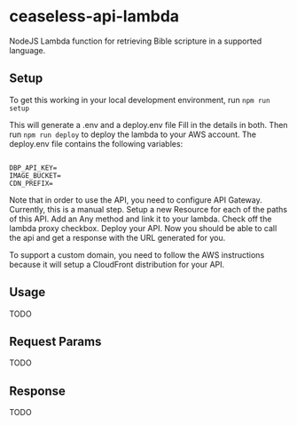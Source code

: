 ceaseless-api-lambda
====================

NodeJS Lambda function for retrieving Bible scripture in a supported language.

## Setup
To get this working in your local development environment, run ```npm run setup```

This will generate a .env and a deploy.env file
Fill in the details in both. Then run ```npm run deploy``` to deploy the lambda to your AWS account.
The deploy.env file contains the following variables:

<code>
DBP_API_KEY=
IMAGE_BUCKET=
CDN_PREFIX=
</code>

Note that in order to use the API, you need to configure API Gateway.
Currently, this is a manual step. Setup a new Resource for each of the paths of this API. Add an Any method and link it to your lambda. Check off the lambda proxy checkbox. Deploy your API. Now you should be able to call the api and get a response with the URL generated for you.

To support a custom domain, you need to follow the AWS instructions because it will setup a CloudFront distribution for your API.  

## Usage

TODO

## Request Params

TODO

## Response

TODO
